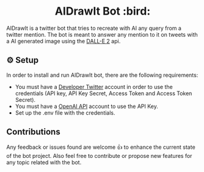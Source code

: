 
<h1 align="center">AIDrawIt Bot :bird:</h1>


AIDrawIt is a twitter bot that tries to recreate with AI any query from a twitter mention. The bot is meant to answer any mention to it on tweets with a AI generated image using the [DALL-E 2](https://openai.com/dall-e-2/) api.

## :gear: Setup

In order to install and run AIDrawIt bot, there are the following requirements:

* You must have a [Developer Twitter](https://developer.twitter.com/en) account in order to use the credentials (API key, API Key Secret, Access Token and Access Token Secret).
* You must have a [OpenAI API](https://openai.com/api/) account to use the API Key.
* Set up the .env file with the credentials.
 
## Contributions

Any feedback or issues found are welcome :thumbsup: to enhance the current state of the bot project. Also feel free to contribute or propose new features for any topic related with the bot.
